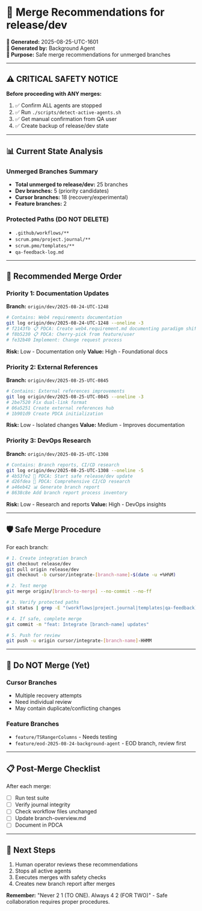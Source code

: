 # 🔄 **Merge Recommendations for release/dev**

**📅 Generated:** 2025-08-25-UTC-1601  
**👤 Generated by:** Background Agent  
**🎯 Purpose:** Safe merge recommendations for unmerged branches

---

## **⚠️ CRITICAL SAFETY NOTICE**

**Before proceeding with ANY merges:**
1. ✅ Confirm ALL agents are stopped
2. ✅ Run `./scripts/detect-active-agents.sh`
3. ✅ Get manual confirmation from QA user
4. ✅ Create backup of release/dev state

---

## **📊 Current State Analysis**

### **Unmerged Branches Summary**
- **Total unmerged to release/dev:** 25 branches
- **Dev branches:** 5 (priority candidates)
- **Cursor branches:** 18 (recovery/experimental)
- **Feature branches:** 2

### **Protected Paths (DO NOT DELETE)**
- `.github/workflows/**`
- `scrum.pmo/project.journal/**`
- `scrum.pmo/templates/**`
- `qa-feedback-log.md`

---

## **🎯 Recommended Merge Order**

### **Priority 1: Documentation Updates**
**Branch:** `origin/dev/2025-08-24-UTC-1248`
```bash
# Contains: Web4 requirements documentation
git log origin/dev/2025-08-24-UTC-1248 --oneline -3
# f2143fb 📋 PDCA: Create web4.requirement.md documenting paradigm shifts
# f8b5230 📋 PDCA: Cherry-pick from feature/user
# fe32b40 Implement: Change request process
```
**Risk:** Low - Documentation only
**Value:** High - Foundational docs

### **Priority 2: External References**
**Branch:** `origin/dev/2025-08-25-UTC-0845`
```bash
# Contains: External references improvements
git log origin/dev/2025-08-25-UTC-0845 --oneline -3
# 2be7520 Fix dual-link format
# 06a5251 Create external references hub
# 1b901d9 Create PDCA initialization
```
**Risk:** Low - Isolated changes
**Value:** Medium - Improves documentation

### **Priority 3: DevOps Research**
**Branch:** `origin/dev/2025-08-25-UTC-1308`
```bash
# Contains: Branch reports, CI/CD research
git log origin/dev/2025-08-25-UTC-1308 --oneline -5
# 4b53fe2 🚨 PDCA: Start safe release/dev update
# d26fdea 🔬 PDCA: Comprehensive CI/CD research
# a46eb42 📊 Generate branch report
# 8638c8e Add branch report process inventory
```
**Risk:** Low - Research and reports
**Value:** High - DevOps insights

---

## **🛡️ Safe Merge Procedure**

For each branch:
```bash
# 1. Create integration branch
git checkout release/dev
git pull origin release/dev
git checkout -b cursor/integrate-[branch-name]-$(date -u +%H%M)

# 2. Test merge
git merge origin/[branch-to-merge] --no-commit --no-ff

# 3. Verify protected paths
git status | grep -E "(workflows|project.journal|templates|qa-feedback)"

# 4. If safe, complete merge
git commit -m "feat: Integrate [branch-name] updates"

# 5. Push for review
git push -u origin cursor/integrate-[branch-name]-HHMM
```

---

## **🚫 Do NOT Merge (Yet)**

### **Cursor Branches**
- Multiple recovery attempts
- Need individual review
- May contain duplicate/conflicting changes

### **Feature Branches**
- `feature/TSRangerColumns` - Needs testing
- `feature/eod-2025-08-24-background-agent` - EOD branch, review first

---

## **📋 Post-Merge Checklist**

After each merge:
- [ ] Run test suite
- [ ] Verify journal integrity
- [ ] Check workflow files unchanged
- [ ] Update branch-overview.md
- [ ] Document in PDCA

---

## **🎯 Next Steps**

1. Human operator reviews these recommendations
2. Stops all active agents
3. Executes merges with safety checks
4. Creates new branch report after merges

**Remember:** "Never 2 1 (TO ONE). Always 4 2 (FOR TWO)" - Safe collaboration requires proper procedures.